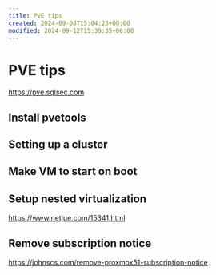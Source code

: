 ```yaml
---
title: PVE tips
created: 2024-09-08T15:04:23+00:00
modified: 2024-09-12T15:39:35+08:00
---
```


# PVE tips

https://pve.sqlsec.com

## Install pvetools

## Setting up a cluster

## Make VM to start on boot

## Setup nested virtualization

https://www.netjue.com/15341.html

## Remove subscription notice

https://johnscs.com/remove-proxmox51-subscription-notice

